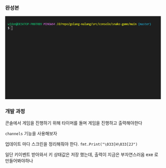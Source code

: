 ### 완성본

![gif](https://github.com/clucle/golang-nalang/blob/master/src/console/snake-game/resource/snake.gif)

### 개발 과정

콘솔에서 게임을 진행하기 위해 타이머를 돌며 게임을 진행하고 출력해야한다

`channels` 기능을 사용해보자

업데이트 마다 스크린을 정리해줘야 한다.
`fmt.Print("\033[H\033[2J")`

일단 키이벤트 받아와서 키 상태값은 저장 했는데, 출력이 지금은 부자연스러움
exe 로 만들어봐야하나
